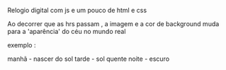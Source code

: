 Relogio digital com js e um pouco de html e css 

Ao decorrer que as hrs passam , a imagem e a cor de background muda para  a 'aparência' do céu no mundo real

exemplo :

manhã - nascer do sol
tarde - sol quente
noite - escuro
